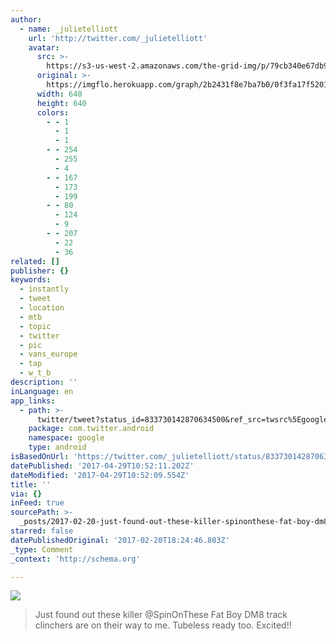 ```yaml
---
author:
  - name: _julietelliott
    url: 'http://twitter.com/_julietelliott'
    avatar:
      src: >-
        https://s3-us-west-2.amazonaws.com/the-grid-img/p/79cb340e67db9399b947eca9f3cee0619c116586.jpg
      original: >-
        https://imgflo.herokuapp.com/graph/2b2431f8e7ba7b0/0f3fa17f52015dd9955fae4ee121905e/noop.jpg?input=https%3A%2F%2Fpbs.twimg.com%2Fmedia%2FC5IBFiCWQAAE4vR.jpg%3Alarge
      width: 640
      height: 640
      colors:
        - - 1
          - 1
          - 1
        - - 254
          - 255
          - 4
        - - 167
          - 173
          - 199
        - - 80
          - 124
          - 9
        - - 207
          - 22
          - 36
related: []
publisher: {}
keywords:
  - instantly
  - tweet
  - location
  - mtb
  - topic
  - twitter
  - pic
  - vans_europe
  - tap
  - w_t_b
description: ''
inLanguage: en
app_links:
  - path: >-
      twitter/tweet?status_id=833730142870634500&ref_src=twsrc%5Egoogle%7Ctwcamp%5Eandroidseo%7Ctwgr%5Estatus%7Ctwterm%5E833730142870634500
    package: com.twitter.android
    namespace: google
    type: android
isBasedOnUrl: 'https://twitter.com/_julietelliott/status/833730142870634500'
datePublished: '2017-04-29T10:52:11.202Z'
dateModified: '2017-04-29T10:52:09.554Z'
title: ''
via: {}
inFeed: true
sourcePath: >-
  _posts/2017-02-20-just-found-out-these-killer-spinonthese-fat-boy-dm8-track-c.md
starred: false
datePublishedOriginal: '2017-02-20T18:24:46.803Z'
_type: Comment
_context: 'http://schema.org'

---
```

![](https://the-grid-user-content.s3-us-west-2.amazonaws.com/7152cd3b-5f16-48ea-a03e-11bd3fea200e.jpg)

> Just found out these killer @SpinOnThese Fat Boy DM8 track clinchers are on their way to me. Tubeless ready too. Excited!!